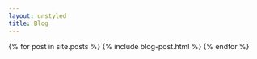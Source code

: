 ```yaml
---
layout: unstyled
title: Blog
---
```


<div class="post-list-wrapper">
{% for post in site.posts %}
    {% include blog-post.html %}
{% endfor %}
</div>